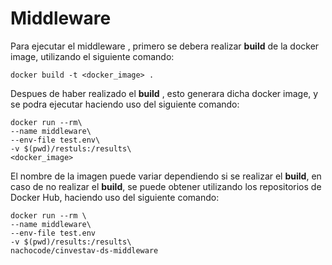 # Middleware

Para ejecutar el middleware , primero se debera realizar **build** de la docker image, utilizando el siguiente comando:
```
docker build -t <docker_image> .
```

Despues de haber realizado el **build** , esto generara dicha docker image, y se podra ejecutar haciendo uso del siguiente comando:
```
docker run --rm\ 
--name middleware\
--env-file test.env\
-v $(pwd)/restuls:/results\ 
<docker_image> 
```
El nombre de la imagen puede variar dependiendo si se realizar el **build**,  en caso de no realizar el **build**, se puede obtener utilizando los repositorios de Docker Hub, haciendo uso del siguiente comando:

```
docker run --rm \
--name middleware\
--env-file test.env
-v $(pwd)/results:/results\
nachocode/cinvestav-ds-middleware
```


